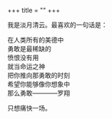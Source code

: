 +++
title = ""
+++

我是淡月清云。最喜欢的一句话是：

在人类所有的美德中  
勇敢是最稀缺的  
愤恨没有用  
就当命运之神  
把你推向那勇敢的时刻  
希望你能够像你想象中  
那么勇敢————罗翔

只想痛快一场。

